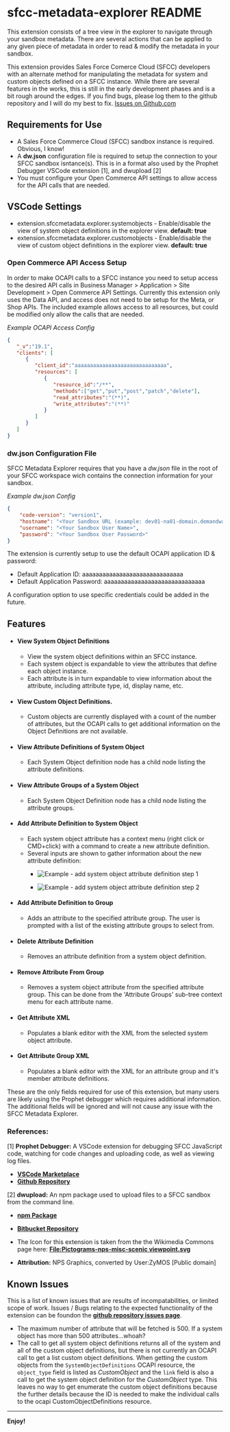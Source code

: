 # sfcc-metadata-explorer README

This extension consists of a tree view in the explorer to navigate through your sandbox metadata. There are several actions that can be applied to any given piece of metadata in order to read & modify the metadata in your sandbox.

This extension provides Sales Force Comerce Cloud (SFCC) developers with an alternate method for manipulating the metadata for system and custom objects defined on a SFCC instance. While there are several features in the works, this is still in the early development phases and is a bit rough around the edges. If you find bugs, please log them to the github repository and I will do my best to fix. [Issues on Github.com](https://github.com/ghgofort/sfcc-metadata-explorer/issues)

## Requirements for Use
- A Sales Force Commerce Cloud (SFCC) sandbox instance is required. Obvious, I know!
- A __dw.json__ configuration file is required to setup the connection to your SFCC sandbox isntance(s). This is in a format also used by the Prophet Debugger VSCode extension [1], and dwupload [2]
- You must configure your Open Commerce API settings to allow access for the API calls that are needed.

## VSCode Settings
* extension.sfccmetadata.explorer.systemobjects - Enable/disable the view of system object definitions in the explorer view. __default: true__
* extension.sfccmetadata.explorer.customobjects - Enable/disable the view of custom object definitions in the explorer view. __default: true__

### Open Commerce API Access Setup
In order to make OCAPI calls to a SFCC instance you need to setup access to the desired API calls in Business Manager > Application > Site Development > Open Commerce API Settings. Currently this extension only uses the Data API, and access does not need to be setup for the Meta, or Shop APIs. The included example allows access to all resources, but could be modified only allow the calls that are needed.

_Example OCAPI Access Config_
```json
{
   "_v":"19.1",
   "clients": [
      {
         "client_id":"aaaaaaaaaaaaaaaaaaaaaaaaaaaaaa",
         "resources": [
            {
               "resource_id":"/**",
               "methods":["get","put","post","patch","delete"],
               "read_attributes":"(**)",
               "write_attributes":"(**)"
            }
         ]
      }
   ]
}
```

### dw.json Configuration File
SFCC Metadata Explorer requires that you have a _dw.json_ file in the root of your SFCC workspace wich contains the connection information for your sandbox.

_Example dw.json Config_
```json
{
    "code-version": "version1",
    "hostname": "<Your Sandbox URL (example: dev01-na01-domain.demandware.net)>",
    "username": "<Your Sandbox User Name>",
    "password": "<Your Sandbox User Password>"
}
```

The extension is currently setup to use the default OCAPI application ID & password:
   - Default Application ID: aaaaaaaaaaaaaaaaaaaaaaaaaaaaaa
   - Default Application Password: aaaaaaaaaaaaaaaaaaaaaaaaaaaaaa

A configuration option to use specific credentials could be added in the future.

## Features
* #### View System Object Definitions
   * View the system object definitions within an SFCC instance.
   * Each system object is expandable to view the attributes that define each object instance.
   * Each attribute is in turn expandable to view information about the attribute, including attribute type, id, display name, etc.
* #### View Custom Object Definitions.
   * Custom objects are currently displayed with a count of the number of attributes, but the OCAPI calls to get additional information on the Object Definitions are not available.
* #### View Attribute Definitions of System Object
   * Each System Object definition node has a child node listing the attribute definitions.
* #### View Attribute Groups of a System Object
   * Each System Object Definition node has a child node listing the attribute groups.
* #### Add Attribute Definition to System Object
   * Each system object attribute has a context menu (right click or CMD+click) with a command to create a new attribute definition.
   * Several inputs are shown to gather information about the new attribute definition:
       * ![Example - add system object attribute definition step 1](/resources/markdown_resources/example_add_definition_step1.png)

       * ![Example - add system object attribute definition step 2](/resources/marddown_resources/example_add_definition_step2.png)
* #### Add Attribute Definition to Group
   * Adds an attribute to the specified attribute group. The user is prompted with a list of the existing attribute groups to select from.
* #### Delete Attribute Definition
   * Removes an attribute definition from a system object definition.
* #### Remove Attribute From Group
   * Removes a system object attribute from the specified attribute group. This can be done from the 'Attribute Groups' sub-tree context menu for each attribute name.
* #### Get Attribute XML
   * Populates a blank editor with the XML from the selected system object attribute.
* #### Get Attribute Group XML
   * Populates a blank editor with the XML for an attribute group and it's member attribute definitions.

These are the only fields required for use of this extension, but many users are likely using the Prophet debugger which requires additional information. The additional fields will be ignored and will not cause any issue with the SFCC Metadata Explorer.

### References:

[1] __Prophet Debugger:__ A VSCode extension for debugging SFCC JavaScript code, watching for code changes and uploading code, as well as viewing log files.

- [**VSCode Marketplace**](https://marketplace.visualstudio.com/items?itemName=SqrTT.prophet)
- [**Github Repository**](https://github.com/sqrtt/prophet)

[2] __dwupload:__ An npm package used to upload files to a SFCC sandbox from the command line.

- [**npm Package**](https://www.npmjs.com/package/dwupload)
- [**Bitbucket Repository**](https://bitbucket.org/demandware/dwupload)

- The Icon for this extension is taken from the the Wikimedia Commons page here: [**File:Pictograms-nps-misc-scenic viewpoint.svg**](https://commons.wikimedia.org/wiki/File:Pictograms-nps-misc-scenic_viewpoint.svg)
- **Attribution:** NPS Graphics, converted by User:ZyMOS [Public domain]

## Known Issues
This is a list of known issues that are results of incompatabilities, or limited scope of work. Issues / Bugs relating to the expected functionality of the extension can be foundon the [**github repository issues page**](https://github.com/ghgofort/sfcc-metadata-explorer/issues).

* The maximum number of attribute that will be fetched is 500. If a system object has more than 500 attributes...whoah?
* The call to get all system object definitions returns all of the system and all of the custom object definitions, but there is not currently an OCAPI call to get a list custom object definitions. When getting the custom objects from the `SystemObjectDefinitions` OCAPI resource, the `object_type` field is listed as *CustomObject* and the `link` field is also a call to get the system object definition for the *CustomObject* type. This leaves no way to get enumerate the custom object definitions because the further details because the ID is needed to make the individual calls to the ocapi CustomObjectDefinitions resource.

-----------------------------------------------------------------------------------------------------------

**Enjoy!**